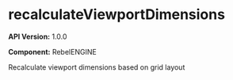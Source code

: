 # recalculateViewportDimensions

**API Version:** 1.0.0

**Component:** RebelENGINE

Recalculate viewport dimensions based on grid layout

